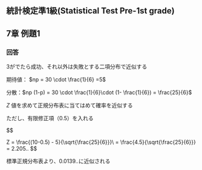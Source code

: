 ## 統計検定準1級(Statistical Test Pre-1st grade)
## 7章 例題1

### 回答

3がでたら成功、それ以外は失敗とする二項分布で近似する

期待値： $np = 30 \cdot \frac{1}{6} =5$

分散：$np (1-p) = 30 \cdot \frac{1}{6}\cdot (1- \frac{1}{6}) = \frac{25}{6}$  

$Z$ 値を求めて正規分布表に当てはめて確率を近似する

ただし、有限修正項（0.5）を入れる

$$

Z = \frac{(10-0.5) - 5}{\sqrt{\frac{25}{6}}}\\
= \frac{4.5}{\sqrt{\frac{25}{6}}} = 2.205..
$$

標準正規分布表より、0.0139..に近似される